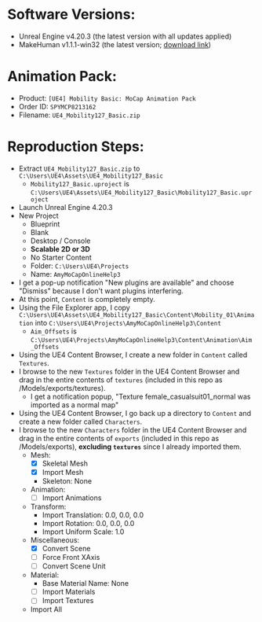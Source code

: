# Software Versions:
  - Unreal Engine v4.20.3 (the latest version with all updates applied)
  - MakeHuman v1.1.1-win32 (the latest version; [download link](http://download.tuxfamily.org/makehuman/releases/1.1.1/makehuman-1.1.1-win32.zip))

# Animation Pack:
  - Product: `[UE4] Mobility Basic: MoCap Animation Pack`
  - Order ID: `SPYMCP8213162`
  - Filename: `UE4_Mobility127_Basic.zip`

# Reproduction Steps:

  - Extract `UE4_Mobility127_Basic.zip` to `C:\Users\UE4\Assets\UE4_Mobility127_Basic`
    + `Mobility127_Basic.uproject` is `C:\Users\UE4\Assets\UE4_Mobility127_Basic\Mobility127_Basic.uproject`
  - Launch Unreal Engine 4.20.3
  - New Project
    + Blueprint
    + Blank
    + Desktop / Console
    + **Scalable 2D or 3D**
    + No Starter Content
    + Folder: `C:\Users\UE4\Projects`
    + Name: `AmyMoCapOnlineHelp3`
  - I get a pop-up notification "New plugins are available" and choose "Dismiss" because I don't want plugins interfering.
  - At this point, `Content` is completely empty.
  - Using the File Explorer app, I copy `C:\Users\UE4\Assets\UE4_Mobility127_Basic\Content\Mobility_01\Animation` into `C:\Users\UE4\Projects\AmyMoCapOnlineHelp3\Content`
    + `Aim_Offsets` is `C:\Users\UE4\Projects\AmyMoCapOnlineHelp3\Content\Animation\Aim_Offsets`
  - Using the UE4 Content Browser, I create a new folder in `Content` called `Textures`.
  - I browse to the new `Textures` folder in the UE4 Content Browser and drag in the entire contents of `textures` (included in this repo as /Models/exports/textures).
    + I get a notification popup, "Texture female_casualsuit01_normal was imported as a normal map"
  - Using the UE4 Content Browser, I go back up a directory to `Content` and create a new folder called `Characters`.
  - I browse to the new `Characters` folder in the UE4 Content Browser and drag in the entire contents of `exports` (included in this repo as /Models/exports), **excluding `textures`** since I already imported them.
    + Mesh:
      * [x] Skeletal Mesh
      * [x] Import Mesh
      * Skeleton: None
    + Animation:
      * [ ] Import Animations
    + Transform:
      * Import Translation: 0.0, 0.0, 0.0
      * Import Rotation: 0.0, 0.0, 0.0
      * Import Uniform Scale: 1.0
    + Miscellaneous:
      * [x] Convert Scene
      * [ ] Force Front XAxis
      * [ ] Convert Scene Unit
    + Material:
      * Base Material Name: None
      * [ ] Import Materials
      * [ ] Import Textures
    + Import All






